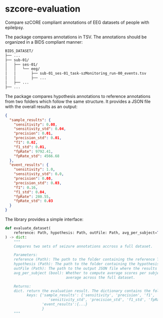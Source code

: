 # szcore-evaluation

Compare szCORE compliant annotations of EEG datasets of people with epilelpsy.

The package compares annotations in TSV. The annotations should be organized in a BIDS compliant manner:

```txt
BIDS_DATASET/
├── ...
├── sub-01/
│   ├── ses-01/
│   │   └── eeg/
│   │       ├── sub-01_ses-01_task-szMonitoring_run-00_events.tsv
│   │       ├── ...
│   ├── ...
├── ...
```

The package compares hypothesis annotations to reference annotations from two folders which follow the same structure. It provides a JSON file with the overall results as an output:

```json
{
  "sample_results": {
    "sensitivity": 0.08,
    "sensitivity_std": 0.04,
    "precision": 0.01,
    "precision_std": 0.01,
    "f1": 0.02,
    "f1_std": 0.01,
    "fpRate": 9792.41,
    "fpRate_std": 4566.68
  },
  "event_results": {
    "sensitivity": 1.0,
    "sensitivity_std": 0.0,
    "precision": 0.08,
    "precision_std": 0.03,
    "f1": 0.16,
    "f1_std": 0.04,
    "fpRate": 280.55,
    "fpRate_std": 0.03
  }
}
```

The library provides a simple interface:

```python
def evaluate_dataset(
    reference: Path, hypothesis: Path, outFile: Path, avg_per_subject=True
) -> dict:
    """
    Compares two sets of seizure annotations accross a full dataset.

    Parameters:
    reference (Path): The path to the folder containing the reference TSV files.
    hypothesis (Path): The path to the folder containing the hypothesis TSV files.
    outFile (Path): The path to the output JSON file where the results are saved.
    avg_per_subject (bool): Whether to compute average scores per subject or
                            average across the full dataset.

    Returns:
    dict. return the evaluation result. The dictionary contains the following
          keys: {'sample_results': {'sensitivity', 'precision', 'f1', 'fpRate',
                    'sensitivity_std', 'precision_std', 'f1_std', 'fpRate_std'},
                 'event_results':{...}
                 }
    """
```

